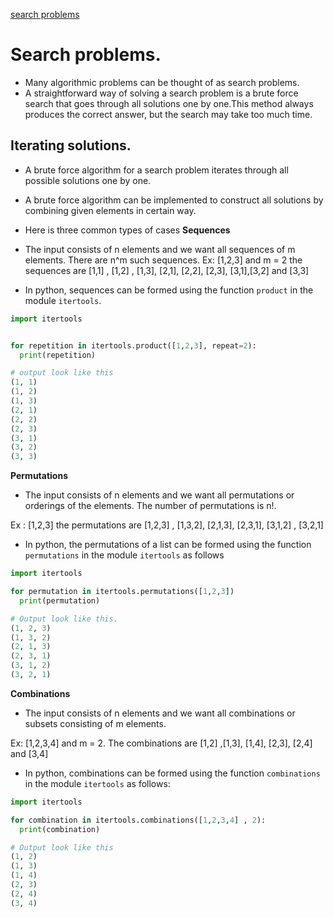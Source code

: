 [search problems](https://tira.mooc.fi/spring-2025/chap09/)

# Search problems.

- Many algorithmic problems can be thought of as search problems.
- A straightforward way of solving a search problem is a brute force search that goes through all solutions one by one.This method always produces the correct answer, but the search may take too much time.

## Iterating solutions.

- A brute force algorithm for a search problem iterates through all possible solutions one by one.
- A brute force algorithm can be implemented to construct all solutions by combining given elements in certain way.
- Here is three common types of cases
  **Sequences**
- The input consists of n elements and we want all sequences of m elements. There are n^m such sequences.
  Ex: [1,2,3] and m = 2 the sequences are [1,1] , [1,2] , [1,3], [2,1], [2,2], [2,3], [3,1],[3,2] and [3,3]

- In python, sequences can be formed using the function `product` in the module `itertools`.

```python
import itertools


for repetition in itertools.product([1,2,3], repeat=2):
  print(repetition)

# output look like this
(1, 1)
(1, 2)
(1, 3)
(2, 1)
(2, 2)
(2, 3)
(3, 1)
(3, 2)
(3, 3)
```

**Permutations**

- The input consists of n elements and we want all permutations or orderings of the elements. The number of permutations is n!.

Ex : [1,2,3] the permutations are [1,2,3] , [1,3,2], [2,1,3], [2,3,1], [3,1,2] , [3,2,1]

- In python, the permutations of a list can be formed using the function `permutations` in the module `itertools` as follows

```python
import itertools

for permutation in itertools.permutations([1,2,3])
  print(permutation)

# Output look like this.
(1, 2, 3)
(1, 3, 2)
(2, 1, 3)
(2, 3, 1)
(3, 1, 2)
(3, 2, 1)
```

**Combinations**

- The input consists of n elements and we want all combinations or subsets consisting of m elements.

Ex: [1,2,3,4] and m = 2. The combinations are [1,2] ,[1,3], [1,4], [2,3], [2,4] and [3,4]

- In python, combinations can be formed using the function `combinations` in the module `itertools` as follows:

```python
import itertools

for combination in itertools.combinations([1,2,3,4] , 2):
  print(combination)

# Output look like this
(1, 2)
(1, 3)
(1, 4)
(2, 3)
(2, 4)
(3, 4)
```

